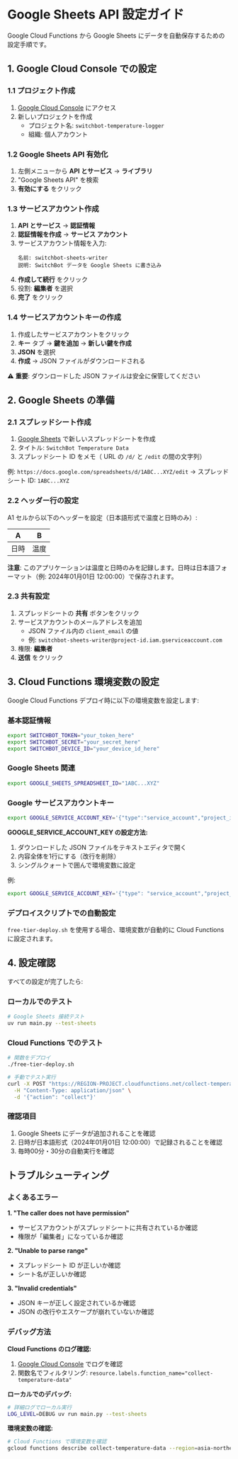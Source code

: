 # Google Sheets API 設定ガイド

Google Cloud Functions から Google Sheets にデータを自動保存するための設定手順です。

## 1. Google Cloud Console での設定

### 1.1 プロジェクト作成

1. [Google Cloud Console](https://console.cloud.google.com/) にアクセス
2. 新しいプロジェクトを作成
   - プロジェクト名: `switchbot-temperature-logger`
   - 組織: 個人アカウント

### 1.2 Google Sheets API 有効化

1. 左側メニューから **API とサービス** → **ライブラリ**
2. "Google Sheets API" を検索
3. **有効にする** をクリック

### 1.3 サービスアカウント作成

1. **API とサービス** → **認証情報**
2. **認証情報を作成** → **サービス アカウント**
3. サービスアカウント情報を入力:
   ```
   名前: switchbot-sheets-writer
   説明: SwitchBot データを Google Sheets に書き込み
   ```
4. **作成して続行** をクリック
5. 役割: **編集者** を選択
6. **完了** をクリック

### 1.4 サービスアカウントキーの作成

1. 作成したサービスアカウントをクリック
2. **キー** タブ → **鍵を追加** → **新しい鍵を作成**
3. **JSON** を選択
4. **作成** → JSON ファイルがダウンロードされる

⚠️ **重要**: ダウンロードした JSON ファイルは安全に保管してください

## 2. Google Sheets の準備

### 2.1 スプレッドシート作成

1. [Google Sheets](https://sheets.google.com/) で新しいスプレッドシートを作成
2. タイトル: `SwitchBot Temperature Data`
3. スプレッドシート ID をメモ（ URL の `/d/` と `/edit` の間の文字列）

例: `https://docs.google.com/spreadsheets/d/1ABC...XYZ/edit`
→ スプレッドシート ID: `1ABC...XYZ`

### 2.2 ヘッダー行の設定

A1 セルから以下のヘッダーを設定（日本語形式で温度と日時のみ）:

| A | B |
|---|---|
| 日時 | 温度 |

**注意**: このアプリケーションは温度と日時のみを記録します。日時は日本語フォーマット（例: 2024年01月01日 12:00:00）で保存されます。

### 2.3 共有設定

1. スプレッドシートの **共有** ボタンをクリック
2. サービスアカウントのメールアドレスを追加
   - JSON ファイル内の `client_email` の値
   - 例: `switchbot-sheets-writer@project-id.iam.gserviceaccount.com`
3. 権限: **編集者**
4. **送信** をクリック

## 3. Cloud Functions 環境変数の設定

Google Cloud Functions デプロイ時に以下の環境変数を設定します:

### 基本認証情報
```bash
export SWITCHBOT_TOKEN="your_token_here"
export SWITCHBOT_SECRET="your_secret_here"
export SWITCHBOT_DEVICE_ID="your_device_id_here"
```

### Google Sheets 関連
```bash
export GOOGLE_SHEETS_SPREADSHEET_ID="1ABC...XYZ"
```

### Google サービスアカウントキー
```bash
export GOOGLE_SERVICE_ACCOUNT_KEY='{"type":"service_account","project_id":"your-project-id",...}'
```

**GOOGLE_SERVICE_ACCOUNT_KEY の設定方法:**
1. ダウンロードした JSON ファイルをテキストエディタで開く
2. 内容全体を1行にする（改行を削除）
3. シングルクォートで囲んで環境変数に設定

例:
```bash
export GOOGLE_SERVICE_ACCOUNT_KEY='{"type": "service_account","project_id": "your-project-id","private_key_id": "...","private_key": "-----BEGIN PRIVATE KEY-----\n...\n-----END PRIVATE KEY-----\n","client_email": "switchbot-sheets-writer@project-id.iam.gserviceaccount.com","client_id": "...","auth_uri": "https://accounts.google.com/o/oauth2/auth","token_uri": "https://oauth2.googleapis.com/token","auth_provider_x509_cert_url": "https://www.googleapis.com/oauth2/v1/certs","client_x509_cert_url": "..."}'
```

### デプロイスクリプトでの自動設定

`free-tier-deploy.sh` を使用する場合、環境変数が自動的に Cloud Functions に設定されます。

## 4. 設定確認

すべての設定が完了したら:

### ローカルでのテスト
```bash
# Google Sheets 接続テスト
uv run main.py --test-sheets
```

### Cloud Functions でのテスト
```bash
# 関数をデプロイ
./free-tier-deploy.sh

# 手動でテスト実行
curl -X POST "https://REGION-PROJECT.cloudfunctions.net/collect-temperature-data" \
  -H "Content-Type: application/json" \
  -d '{"action": "collect"}'
```

### 確認項目
1. Google Sheets にデータが追加されることを確認
2. 日時が日本語形式（2024年01月01日 12:00:00）で記録されることを確認
3. 毎時00分・30分の自動実行を確認

## トラブルシューティング

### よくあるエラー

**1. "The caller does not have permission"**
- サービスアカウントがスプレッドシートに共有されているか確認
- 権限が「編集者」になっているか確認

**2. "Unable to parse range"**
- スプレッドシート ID が正しいか確認
- シート名が正しいか確認

**3. "Invalid credentials"**
- JSON キーが正しく設定されているか確認
- JSON の改行やエスケープが崩れていないか確認

### デバッグ方法

**Cloud Functions のログ確認:**
1. [Google Cloud Console](https://console.cloud.google.com/logs/query) でログを確認
2. 関数名でフィルタリング: `resource.labels.function_name="collect-temperature-data"`

**ローカルでのデバッグ:**
```bash
# 詳細ログでローカル実行
LOG_LEVEL=DEBUG uv run main.py --test-sheets
```

**環境変数の確認:**
```bash
# Cloud Functions で環境変数を確認
gcloud functions describe collect-temperature-data --region=asia-northeast1
```